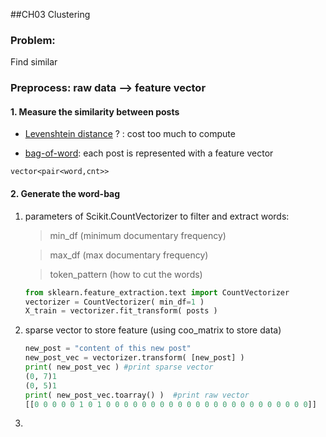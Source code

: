 ##CH03 Clustering

### Problem:

Find similar 

### Preprocess: raw data --> feature vector

#### 1. Measure the similarity between posts

* [Levenshtein distance](http://en.wikipedia.org/wiki/Levenshtein_distance) ? : cost too much to compute

* [bag-of-word](http://en.wikipedia.org/wiki/Bag-of-words_model):  each post is represented with a feature vector
~~~
vector<pair<word,cnt>>
~~~

#### 2. Generate the word-bag

1. parameters of Scikit.CountVectorizer to filter and extract words:
	
	> min\_df (minimum documentary frequency)
	
	> max\_df (max documentary frequency)
	
	> token_pattern (how to cut the words)

	~~~python
	from sklearn.feature_extraction.text import CountVectorizer
	vectorizer = CountVectorizer( min_df=1 )
	X_train = vectorizer.fit_transform( posts )
	~~~
		
2. sparse vector to store feature (using coo_matrix to store data)
	
	~~~python
	new_post = "content of this new post"
	new_post_vec = vectorizer.transform( [new_post] )
	print( new_post_vec ) #print sparse vector
	(0, 7)1
	(0, 5)1
	print( new_post_vec.toarray() )  #print raw vector
	[[0 0 0 0 0 1 0 1 0 0 0 0 0 0 0 0 0 0 0 0 0 0 0 0 0 0 0 0 0 0 0]]
	~~~
	
3.	
	
